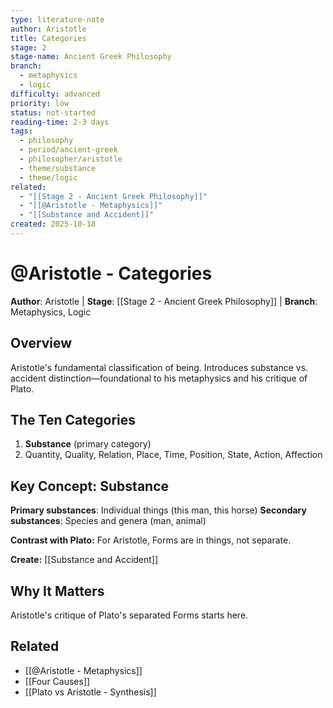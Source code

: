 ```yaml
---
type: literature-note
author: Aristotle
title: Categories
stage: 2
stage-name: Ancient Greek Philosophy
branch:
  - metaphysics
  - logic
difficulty: advanced
priority: low
status: not-started
reading-time: 2-3 days
tags:
  - philosophy
  - period/ancient-greek
  - philosopher/aristotle
  - theme/substance
  - theme/logic
related:
  - "[[Stage 2 - Ancient Greek Philosophy]]"
  - "[[@Aristotle - Metaphysics]]"
  - "[[Substance and Accident]]"
created: 2025-10-18
---
```


# @Aristotle - Categories

**Author**: Aristotle | **Stage**: [[Stage 2 - Ancient Greek Philosophy]] | **Branch**: Metaphysics, Logic

## Overview
Aristotle's fundamental classification of being. Introduces substance vs. accident distinction—foundational to his metaphysics and his critique of Plato.

## The Ten Categories
1. **Substance** (primary category)
2. Quantity, Quality, Relation, Place, Time, Position, State, Action, Affection

## Key Concept: Substance
**Primary substances**: Individual things (this man, this horse)
**Secondary substances**: Species and genera (man, animal)

**Contrast with Plato:** For Aristotle, Forms are in things, not separate.

**Create:** [[Substance and Accident]]

## Why It Matters
Aristotle's critique of Plato's separated Forms starts here.

## Related
- [[@Aristotle - Metaphysics]]
- [[Four Causes]]
- [[Plato vs Aristotle - Synthesis]]
